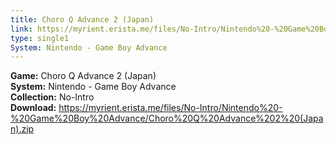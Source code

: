```yaml
---
title: Choro Q Advance 2 (Japan)
link: https://myrient.erista.me/files/No-Intro/Nintendo%20-%20Game%20Boy%20Advance/Choro%20Q%20Advance%202%20(Japan).zip
type: single1
System: Nintendo - Game Boy Advance
---
```

<b>Game:</b> Choro Q Advance 2 (Japan)<br>
<b>System:</b> Nintendo - Game Boy Advance<br>
<b>Collection:</b> No-Intro<br>
<b>Download:</b> https://myrient.erista.me/files/No-Intro/Nintendo%20-%20Game%20Boy%20Advance/Choro%20Q%20Advance%202%20(Japan).zip